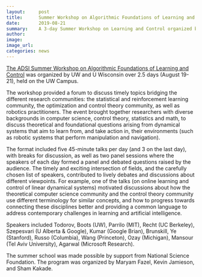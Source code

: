 ```yaml
---
layout:     post
title:      Summer Workshop on Algorithmic Foundations of Learning and Control
date:       2019-08-21
summary:    A 3-day Summer Workshop on Learning and Control organized by ADSI. It includes 13 talks and 2 panel sessions.
author:     
image:      
image_url:  
categories: news
---
```



[The ADSI Summer Workshop on Algorithmic Foundations of Learning and Control](https://ajwagen.github.io/adsi_learning_and_control/) was organized by UW and U Wisconsin over 2.5 days (August 19-21), held on the UW Campus. 

The workshop provided a forum to discuss timely topics bridging the different research communities: the statistical and reinforcement learning community, the optimization and control theory community, as well as robotics practitioners. The event brought together researchers with diverse backgrounds in computer science, control theory, statistics and math, to discuss theoretical and foundational questions arising from dynamical systems that aim to learn from, and take action in, their environments (such as robotic systems that perform manipulation and navigation).

The format included five 45-minute talks per day (and 3 on the last day), with breaks for discussion, as well as two panel sessions where the speakers of each day formed a panel and debated questions raised by the audience. The timely and exciting intersection of fields, and the carefully chosen list of speakers, contributed to lively debates and discussions about different viewpoints. For example, one of the talks (on online learning and control of linear dynamical systems) motivated discussions about how the theoretical computer science community and the control theory community use different terminology for similar concepts, and how to progress towards connecting these disciplines better and providing a common language to address contemporary challenges in learning and artificial intelligence. 

Speakers included Todorov, Boots (UW), Parrilo (MIT), Recht (UC Berkeley), Szepesvari (U Alberta & Google), Kumar (Google Brian), Brunskill, Ye (Stanford), Russo (Columbia), Wang (Princeton), Ozay (Michigan), Mansour (Tel Aviv University), Agarwal (Microsoft Research). 

The summer school was made possible by support from National Science Foundation. The program was organized by Maryam Fazel, Kevin Jamieson, and Sham Kakade.
